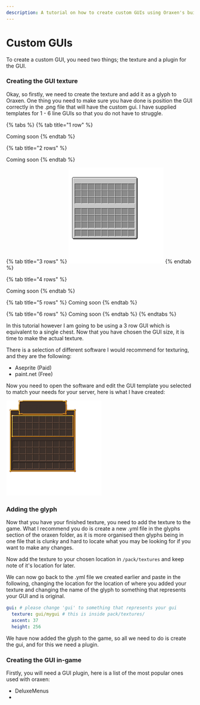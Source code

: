 ```yaml
---
description: A tutorial on how to create custom GUIs using Oraxen's built in glyph feature.
---
```


# Custom GUIs

To create a custom GUI, you need two things; the texture and a plugin for the GUI.

### Creating the GUI texture

Okay, so firstly, we need to create the texture and add it as a glyph to Oraxen. One thing you need to make sure you have done is position the GUI correctly in the .png file that will have the custom gui. I have supplied templates for 1 - 6 line GUIs so that you do not have to struggle.

{% tabs %}
{% tab title="1 row" %}


Coming soon
{% endtab %}

{% tab title="2 rows" %}


Coming soon
{% endtab %}

{% tab title="3 rows" %}
![](../../.gitbook/assets/3-rows.png)
{% endtab %}

{% tab title="4 rows" %}


Coming soon
{% endtab %}

{% tab title="5 rows" %}
Coming soon
{% endtab %}

{% tab title="6 rows" %}
Coming soon
{% endtab %}
{% endtabs %}

In this tutorial however I am going to be using a 3 row GUI which is equivalent to a single chest. Now that you have chosen the GUI size, it is time to make the actual texture.&#x20;

There is a selection of different software I would recommend for texturing, and they are the following:

* Aseprite (Paid)
* paint.net (Free)

Now you need to open the software and edit the GUI template you selected to match your needs for your server, here is what I have created:

![](../../.gitbook/assets/main.png)

### Adding the glyph

Now that you have your finished texture, you need to add the texture to the game. What I recommend you do is create a new .yml file in the glyphs section of the oraxen folder, as it is more organised then glyphs being in one file that is clunky and hard to locate what you may be looking for if you want to make any changes.

Now add the texture to your chosen location in `/pack/textures` and keep note of it's location for later.

We can now go back to the .yml file we created earlier and paste in the following, changing the location for the location of where you added your texture and changing the name of the glyph to something that represents your GUI and is original.

```yaml
gui: # please change 'gui' to something that represents your gui
  texture: gui/mygui # this is inside pack/textures/
  ascent: 37
  height: 256
```

We have now added the glyph to the game, so all we need to do is create the gui, and for this we need a plugin.

### Creating the GUI in-game

Firstly, you will need a GUI plugin, here is a list of the most popular ones used with oraxen:

* DeluxeMenus
*
